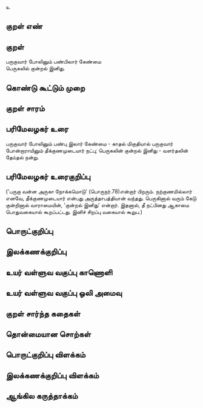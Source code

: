 உ

## குறள் எண் 


## குறள் 
பருகுவார் போலினும் பண்பிலார் கேண்மை  
பெருகலில் குன்றல் இனிது.

## கொண்டு கூட்டும் முறை


## குறள் சாரம் 


## பரிமேலழகர் உரை
பருகுவார் போலினும் பண்பு இலார் கேண்மை - காதல் மிகுதியால் பருகுவார் போன்றாராயினும் தீக்குணமுடையார் நட்பு; பெருகலின் குன்றல் இனிது - வளர்தலின் தேய்தல் நன்று. 

## பரிமேலழகர் உரைகுறிப்பு   
('பருகு வன்ன அருகா நோக்கமொடு' (பொருநர்.78)என்றார் பிறரும். நற்குணமில்லார் எனவே, தீக்குணமுடையார் என்பது அருத்தாபத்தியான் வந்தது. பெருகினால் வரும் கேடு குன்றினால் வாராமையின், 'குன்றல் இனிது' என்றார். இதனால், தீ நட்பினது ஆகாமை பொதுவகையால் கூறப்பட்டது. இனிச் சிறப்பு வகையால் கூறுப.)

## பொருட்குறிப்பு 


## இலக்கணக்குறிப்பு  


## உயர் வள்ளுவ வகுப்பு காணொளி


## உயர் வள்ளுவ வகுப்பு ஒலி அமைவு 

 
## குறள் சார்ந்த கதைகள் 


## தொன்மையான சொற்கள்


## பொருட்குறிப்பு விளக்கம்


## இலக்கணக்குறிப்பு விளக்கம்


## ஆங்கில கருத்தாக்கம் 


